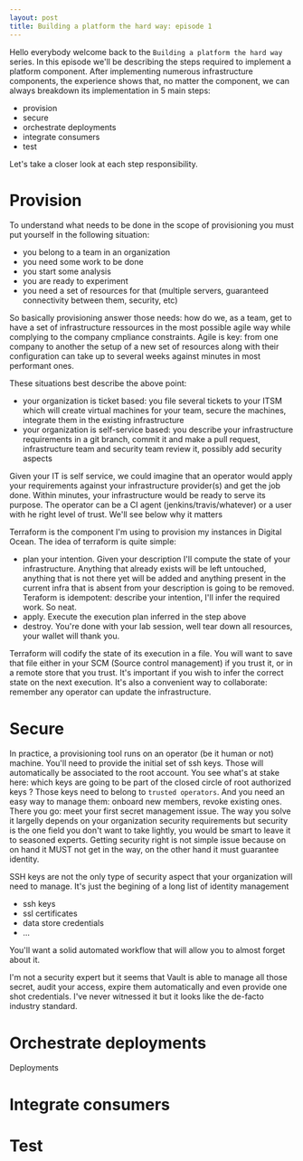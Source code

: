 ```yaml
---
layout: post
title: Building a platform the hard way: episode 1
---
```


Hello everybody welcome back to the `Building a platform the hard way` series. In this episode we'll be describing the steps required to implement a platform component.
After implementing numerous infrastructure components, the experience shows that, no matter the component, we can always breakdown its implementation in 5 main steps:

- provision
- secure
- orchestrate deployments
- integrate consumers
- test

Let's take a closer look at each step responsibility.

Provision
====

To understand what needs to be done in the scope of provisioning you must put yourself in the following situation:
- you belong to a team in an organization
- you need some work to be done
- you start some analysis
- you are ready to experiment
- you need a set of resources for that (multiple servers, guaranteed connectivity between them, security, etc)

So basically provisioning answer those needs: how do we, as a team, get to have a set of infrastructure ressources in the most possible agile way while complying to the company cmpliance constraints.
Agile is key: from one company to another the setup of a new set of resources along with their configuration can take up to several weeks against minutes in most performant ones.

These situations best describe the above point:
- your organization is ticket based: you file several tickets to your ITSM which will create virtual machines for your team, secure the machines, integrate them in the existing infrastructure
- your organization is self-service based: you describe your infrastructure requirements in a git branch, commit it and make a pull request, infrastructure team and security team review it, possibly add security aspects

Given your IT is self service, we could imagine that an operator would apply your requirements against your infrastructure provider(s) and get the job done.
Within minutes, your infrastructure would be ready to serve its purpose.
The operator can be a CI agent (jenkins/travis/whatever) or a user with he right level of trust. We'll see below why it matters

Terraform is the component I'm using to provision my instances in Digital Ocean.
The idea of terraform is quite simple:
- plan your intention. Given your description I'll compute the state of your infrastructure. Anything that already exists will be left untouched, anything that is not there yet will be added and anything present in the current infra that is absent from your description is going to be removed. Teraform is idempotent: describe your intention, I'll infer the required work. So neat.
- apply. Execute the execution plan inferred in the step above
- destroy. You're done with your lab session, well tear down all resources, your wallet will thank you.

Terraform will codify the state of its execution in a file. You will want to save that file either in your SCM (Source control management) if you trust it, or in a remote store that you trust.
It's important if you wish to infer the correct state on the next execution. It's also a convenient way to collaborate: remember any operator can update the infrastructure.

Secure
====

In practice, a provisioning tool runs on an operator (be it human or not) machine. 
You'll need to provide the initial set of ssh keys. Those will automatically be associated to the root account. You see what's at stake here: which keys are going to be part of the closed circle of root authorized keys ?
Those keys need to belong to `trusted operators`. And you need an easy way to manage them: onboard new members, revoke existing ones.
There you go: meet your first secret management issue.
The way you solve it largelly depends on your organization security requirements but security is the one field you don't want to take lightly, you would be smart to leave it to seasoned experts.
Getting security right is not simple issue because on on hand it MUST not get in the way, on the other hand it must guarantee identity.

SSH keys are not the only type of security aspect that your organization will need to manage.  It's just the begining of a long list of identity management
- ssh keys
- ssl certificates
- data store credentials
- ...

You'll want a solid automated workflow that will allow you to almost forget about it.

I'm not a security expert but it seems that Vault is able to manage all those secret, audit your access, expire them automatically and even provide one shot credentials.
I've never witnessed it but it looks like the de-facto industry standard.

Orchestrate deployments
===

Deployments


Integrate consumers
===


Test
===

